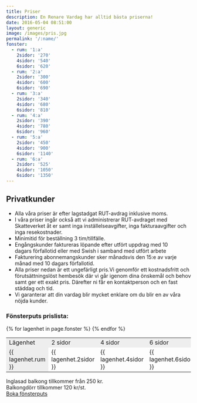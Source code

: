 ```yaml
---
title: Priser
description: En Renare Vardag har alltid bästa priserna!
date: 2016-05-04 08:51:00
layout: generic
image: /images/pris.jpg
permalink: '/:name/'
fonster:
  - rum: '1:a'
    2sidor: '270'
    4sidor: '540'
    6sidor: '620'
  - rum: '2:a'
    2sidor: '300'
    4sidor: '600'
    6sidor: '690'
  - rum: '3:a'
    2sidor: '340'
    4sidor: '680'
    6sidor: '810'
  - rum: '4:a'
    2sidor: '390'
    4sidor: '780'
    6sidor: '960'
  - rum: '5:a'
    2sidor: '450'
    4sidor: '900'
    6sidor: '1140'
  - rum: '6:a'
    2sidor: '525'
    4sidor: '1050'
    6sidor: '1350'
---
```


## Privatkunder

* Alla våra priser är efter lagstadgat RUT-avdrag inklusive moms.
* I våra priser ingår också att vi administrerar RUT-avdraget med Skatteverket åt er samt inga inställelseavgifter, inga fakturaavgifter och inga resekostnader.
* Minimitid för beställning 3 tim/tillfälle.
* Engångskunder faktureras löpande efter utfört uppdrag med 10 dagars förfallotid eller med Swish i samband med utfört arbete
* Fakturering abonnemangskunder sker månadsvis den 15:e av varje månad med 10 dagars förfallotid.
* Alla priser nedan är ett ungefärligt pris.Vi genomför ett kostnadsfritt och förutsättningslöst hembesök där vi går igenom dina önskemål och behov samt ger ett exakt pris. Därefter ni får en kontaktperson och en fast städdag och tid.
* Vi garanterar att din vardag blir mycket enklare om du blir en av våra nöjda kunder.

### Fönsterputs prislista:

<div class="table-responsive" style="width:100%">
  <table cellpadding="2px" style="width:100%">
    <tr>
      <td style="background-color: #eee;">
        Lägenhet
      </td>
      <td style="background-color: #eee;">
        2 sidor
      </td>
      <td style="background-color: #eee;">
        4 sidor
      </td>
      <td style="background-color: #eee;">
        6 sidor
      </td>
    </tr>
{% for lagenhet in page.fonster %}
    <tr>
      <td style="background-color: #eee;">
        {{ lagenhet.rum }}
      </td>
      <td>
        {{ lagenhet.2sidor }}
      </td>
      <td>
        {{ lagenhet.4sidor }}
      </td>
      <td>
        {{ lagenhet.6sidor }}
      </td>
    </tr>
  {% endfor %}
    
  </table>
</div>

Inglasad balkong tillkommer från 250 kr.<br>Balkongdörr tillkommer 120 kr/st.<br>[Boka fönsterputs](https://enrenarevardag.se/privat/fonsterputs/)